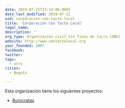 ```yaml
---
date: 2019-07-21T23:14:06.000Z
date_last_modified: 2019-07-21
uid: corporacion-con-tacto-local
title: 'Corporación Con Tacto Local'
legal_name: 
description: ''
org_type: Organización civil sin fines de lucro (ONG)
website: http://www.contactolocal.org
year_founded: 2007
facebook: 
twitter: 
tags:
  - otro
cities: 
  - Bogotá

---
```


Esta organización tiene los siguientes proyectos:

- [Burocratas](/proyectos/burocratas)
